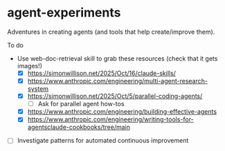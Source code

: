 # agent-experiments

Adventures in creating agents (and tools that help create/improve them).

To do

- Use web-doc-retrieval skill to grab these resources (check that it gets images!)
  - [x] https://simonwillison.net/2025/Oct/16/claude-skills/
  - [x] https://www.anthropic.com/engineering/multi-agent-research-system
  - [x] https://simonwillison.net/2025/Oct/5/parallel-coding-agents/
    - [ ] Ask for parallel agent how-tos
  - [x] https://www.anthropic.com/engineering/building-effective-agents
  - [x] https://www.anthropic.com/engineering/writing-tools-for-agentsclaude-cookbooks/tree/main
- [ ] Investigate patterns for automated continuous improvement